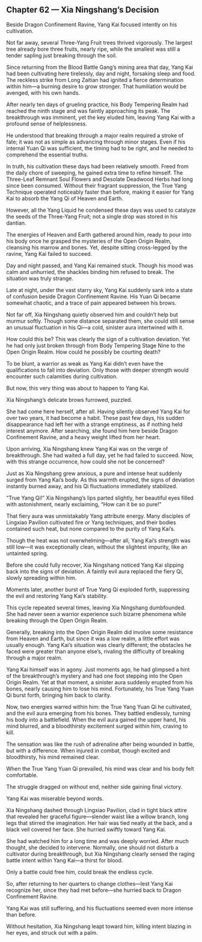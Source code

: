 ## Chapter 62 — Xia Ningshang’s Decision

Beside Dragon Confinement Ravine, Yang Kai focused intently on his cultivation.

Not far away, several Three-Yang Fruit trees thrived vigorously. The largest tree already bore three fruits, nearly ripe, while the smallest was still a tender sapling just breaking through the soil.

Since returning from the Blood Battle Gang’s mining area that day, Yang Kai had been cultivating here tirelessly, day and night, forsaking sleep and food. The reckless strike from Long Zaitian had ignited a fierce determination within him—a burning desire to grow stronger. That humiliation would be avenged, with his own hands.

After nearly ten days of grueling practice, his Body Tempering Realm had reached the ninth stage and was faintly approaching its peak. The breakthrough was imminent, yet the key eluded him, leaving Yang Kai with a profound sense of helplessness.

He understood that breaking through a major realm required a stroke of fate; it was not as simple as advancing through minor stages. Even if his internal Yuan Qi was sufficient, the timing had to be right, and he needed to comprehend the essential truths.

In truth, his cultivation these days had been relatively smooth. Freed from the daily chore of sweeping, he gained extra time to refine himself. The Three-Leaf Remnant Soul Flowers and Desolate Deadwood Herbs had long since been consumed. Without their fragrant suppression, the True Yang Technique operated noticeably faster than before, making it easier for Yang Kai to absorb the Yang Qi of Heaven and Earth.

However, all the Yang Liquid he condensed these days was used to catalyze the seeds of the Three-Yang Fruit; not a single drop was stored in his dantian.

The energies of Heaven and Earth gathered around him, ready to pour into his body once he grasped the mysteries of the Open Origin Realm, cleansing his marrow and bones. Yet, despite sitting cross-legged by the ravine, Yang Kai failed to succeed.

Day and night passed, and Yang Kai remained stuck. Though his mood was calm and unhurried, the shackles binding him refused to break. The situation was truly strange.

Late at night, under the vast starry sky, Yang Kai suddenly sank into a state of confusion beside Dragon Confinement Ravine. His Yuan Qi became somewhat chaotic, and a trace of pain appeared between his brows.

Not far off, Xia Ningshang quietly observed him and couldn’t help but murmur softly. Though some distance separated them, she could still sense an unusual fluctuation in his Qi—a cold, sinister aura intertwined with it.

How could this be? This was clearly the sign of a cultivation deviation. Yet he had only just broken through from Body Tempering Stage Nine to the Open Origin Realm. How could he possibly be courting death?

To be blunt, a warrior as weak as Yang Kai didn’t even have the qualifications to fall into deviation. Only those with deeper strength would encounter such calamities during cultivation.

But now, this very thing was about to happen to Yang Kai.

Xia Ningshang’s delicate brows furrowed, puzzled.

She had come here herself, after all. Having silently observed Yang Kai for over two years, it had become a habit. These past few days, his sudden disappearance had left her with a strange emptiness, as if nothing held interest anymore. After searching, she found him here beside Dragon Confinement Ravine, and a heavy weight lifted from her heart.

Upon arriving, Xia Ningshang knew Yang Kai was on the verge of breakthrough. She had waited a full day, yet he had failed to succeed. Now, with this strange occurrence, how could she not be concerned?

Just as Xia Ningshang grew anxious, a pure and intense heat suddenly surged from Yang Kai’s body. As this warmth erupted, the signs of deviation instantly burned away, and his Qi fluctuations immediately stabilized.

“True Yang Qi!” Xia Ningshang’s lips parted slightly, her beautiful eyes filled with astonishment, nearly exclaiming, “How can it be so pure!”

That fiery aura was unmistakably Yang attribute energy. Many disciples of Lingxiao Pavilion cultivated fire or Yang techniques, and their bodies contained such heat, but none compared to the purity of Yang Kai’s.

Though the heat was not overwhelming—after all, Yang Kai’s strength was still low—it was exceptionally clean, without the slightest impurity, like an untainted spring.

Before she could fully recover, Xia Ningshang noticed Yang Kai slipping back into the signs of deviation. A faintly evil aura replaced the fiery Qi, slowly spreading within him.

Moments later, another burst of True Yang Qi exploded forth, suppressing the evil and restoring Yang Kai’s stability.

This cycle repeated several times, leaving Xia Ningshang dumbfounded. She had never seen a warrior experience such bizarre phenomena while breaking through the Open Origin Realm.

Generally, breaking into the Open Origin Realm did involve some resistance from Heaven and Earth, but since it was a low realm, a little effort was usually enough. Yang Kai’s situation was clearly different; the obstacles he faced were greater than anyone else’s, rivaling the difficulty of breaking through a major realm.

Yang Kai himself was in agony. Just moments ago, he had glimpsed a hint of the breakthrough’s mystery and had one foot stepping into the Open Origin Realm. Yet at that moment, a sinister aura suddenly erupted from his bones, nearly causing him to lose his mind. Fortunately, his True Yang Yuan Qi burst forth, bringing him back to clarity.

Now, two energies warred within him: the True Yang Yuan Qi he cultivated, and the evil aura emerging from his bones. They battled endlessly, turning his body into a battlefield. When the evil aura gained the upper hand, his mind blurred, and a bloodthirsty excitement surged within him, craving to kill.

The sensation was like the rush of adrenaline after being wounded in battle, but with a difference. When injured in combat, though excited and bloodthirsty, his mind remained clear.

When the True Yang Yuan Qi prevailed, his mind was clear and his body felt comfortable.

The struggle dragged on without end, neither side gaining final victory.

Yang Kai was miserable beyond words.

Xia Ningshang dashed through Lingxiao Pavilion, clad in tight black attire that revealed her graceful figure—slender waist like a willow branch, long legs that stirred the imagination. Her hair was tied neatly at the back, and a black veil covered her face. She hurried swiftly toward Yang Kai.

She had watched him for a long time and was deeply worried. After much thought, she decided to intervene. Normally, one should not disturb a cultivator during breakthrough, but Xia Ningshang clearly sensed the raging battle intent within Yang Kai—a thirst for blood.

Only a battle could free him, could break the endless cycle.

So, after returning to her quarters to change clothes—lest Yang Kai recognize her, since they had met before—she hurried back to Dragon Confinement Ravine.

Yang Kai was still suffering, and his fluctuations seemed even more intense than before.

Without hesitation, Xia Ningshang leapt toward him, killing intent blazing in her eyes, and struck out with a palm.